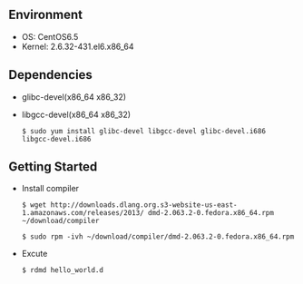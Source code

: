 ## Environment
* OS: CentOS6.5
* Kernel: 2.6.32-431.el6.x86_64

## Dependencies
* glibc-devel(x86_64 x86_32)
* libgcc-devel(x86_64 x86_32)

    `$ sudo yum install glibc-devel libgcc-devel glibc-devel.i686 libgcc-devel.i686`

## Getting Started
* Install compiler

    `$ wget http://downloads.dlang.org.s3-website-us-east-1.amazonaws.com/releases/2013/
     dmd-2.063.2-0.fedora.x86_64.rpm ~/download/compiler`

    `$ sudo rpm -ivh ~/download/compiler/dmd-2.063.2-0.fedora.x86_64.rpm`

* Excute

    `$ rdmd hello_world.d`
